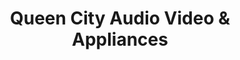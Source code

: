 ---
title: "Queen City Audio Video & Appliances"
url: /salisbury/queen-city-audio-video-and-appliances/
shop: video
---